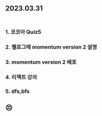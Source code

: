 ## 2023.03.31<br/><br/>

### 1. 코코아 Quiz5
### 2. 벨로그에 momentum version 2 설명
### 3. momentum version 2 배포
### 4. 리액트 강의
### 5. dfs,bfs




## 😣
